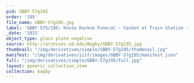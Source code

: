 ```yaml
---
pid: GBBY-57g195
order: '195'
file_name: GBBY-57g195.jpg
label: 'GBBY 57G/195: Knute Rockne Funeral - Casket at Train Station - 1931'
_date: '1931'
object_type: glass plate negative
source: http://archives.nd.edu/Bagby/GBBY-57g195.jpg
thumbnail: "/img/derivatives/simple/GBBY-57g195/thumbnail.jpg"
manifest: "/img/derivatives/iiif/images/GBBY-57g195/manifest.json"
full: "/img/derivatives/simple/GBBY-57g195/full.jpg"
layout: generic_collection_item
collection: bagby
---
```


